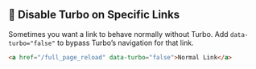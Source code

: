 ## 🚫 Disable Turbo on Specific Links
Sometimes you want a link to behave normally without Turbo. Add `data-turbo="false"` to bypass Turbo’s navigation for that link.

```html
<a href="/full_page_reload" data-turbo="false">Normal Link</a>
```
